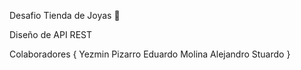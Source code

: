 Desafio Tienda de Joyas 💍

Diseño de API REST

Colaboradores {
Yezmin Pizarro
Eduardo Molina
Alejandro Stuardo
}
